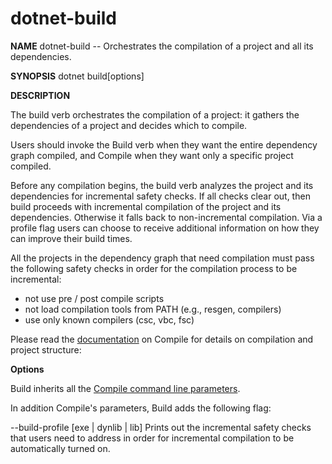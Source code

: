 dotnet-build
===========

**NAME** 
dotnet-build -- Orchestrates the compilation of a project and all its dependencies.

**SYNOPSIS**
dotnet build[options]

**DESCRIPTION**

The build verb orchestrates the compilation of a project: it gathers the dependencies of a project and decides which to compile. 

Users should invoke the Build verb when they want the entire dependency graph compiled, and Compile when they want only a specific project compiled.

Before any compilation begins, the build verb analyzes the project and its dependencies for incremental safety checks. If all checks clear out, then build proceeds with incremental compilation of the project and its dependencies. Otherwise it falls back to non-incremental compilation. Via a profile flag users can choose to receive additional information on how they can improve their build times.

All the projects in the dependency graph that need compilation must pass the following safety checks in order for the compilation process to be incremental:
- not use pre / post compile scripts
- not load compilation tools from PATH (e.g., resgen, compilers)
- use only known compilers (csc, vbc, fsc)

Please read the [documentation](https://github.com/dotnet/cli/blob/master/src/Microsoft.DotNet.Tools.Compiler/README.md) on Compile for details on compilation and project structure: 

**Options**

Build inherits all the [Compile command line parameters](https://github.com/dotnet/cli/blob/master/src/Microsoft.DotNet.Tools.Compiler/README.md).

In addition Compile's parameters, Build adds the following flag:

--build-profile [exe | dynlib | lib]
Prints out the incremental safety checks that users need to address in order for incremental compilation to be automatically turned on.